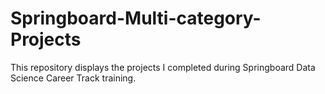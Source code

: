 # Springboard-Multi-category-Projects

This repository displays the projects I completed during Springboard Data Science Career Track training.
